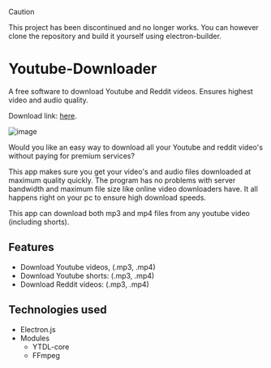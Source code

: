 > [!CAUTION]
> This project has been discontinued and no longer works.
> You can however clone the repository and build it yourself using electron-builder.

# Youtube-Downloader
A free software to download Youtube and Reddit videos. Ensures highest video and audio quality.

Download link: [here](https://github.com/WashingMachine94/Youtube-Downloader/releases/tag/v0.1.1).

![image](https://user-images.githubusercontent.com/77636779/210569984-a03f5f22-51c3-43b2-a8cc-0616c6d7e35a.png)

Would you like an easy way to download all your Youtube and reddit video's without paying
for premium services?

This app makes sure you get your video's and audio files downloaded at maximum quality quickly. 
The program has no problems with server bandwidth and maximum file size
like online video downloaders have. It all happens right on your pc to ensure high download speeds.

This app can download both mp3 and mp4 files from any youtube video (including shorts).

## Features
- Download Youtube videos, (.mp3, .mp4)
- Download Youtube shorts: (.mp3, .mp4)
- Download Reddit videos: (.mp3, .mp4)

## Technologies used
- Electron.js
- Modules
  - YTDL-core
  - FFmpeg
